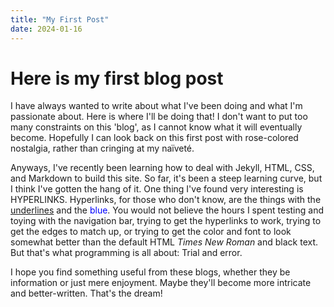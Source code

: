 ```yaml
---
title: "My First Post"
date: 2024-01-16
---
```


# Here is my first blog post

I have always wanted to write about what I've been doing and what I'm passionate about. Here is where I'll be doing that! I don't want to put too many constraints on this 'blog', as I cannot know what it will eventually become. Hopefully I can look back on this first post with rose-colored nostalgia, rather than cringing at my naïveté.

Anyways, I've recently been learning how to deal with Jekyll, HTML, CSS, and Markdown to build this site. So far, it's been a steep learning curve, but I think I've gotten the hang of it. One thing I've found very interesting is HYPERLINKS. Hyperlinks, for those who don't know, are the things with the <span style="text-decoration:underline">underlines</span> and the <span style="color: #0000FF;">blue</span>. You would not believe the hours I spent testing and toying with the navigation bar, trying to get the hyperlinks to work, trying to get the edges to match up, or trying to get the color and font to look somewhat better than the default HTML *Times New Roman* and black text. But that's what programming is all about: Trial and error.

I hope you find something useful from these blogs, whether they be information or just mere enjoyment. Maybe they'll become more intricate and better-written. That's the dream!